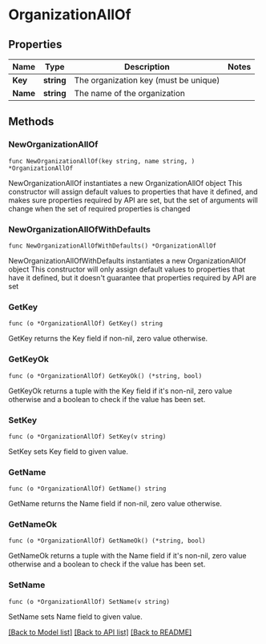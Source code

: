 # OrganizationAllOf

## Properties

Name | Type | Description | Notes
------------ | ------------- | ------------- | -------------
**Key** | **string** | The organization key (must be unique) | 
**Name** | **string** | The name of the organization | 

## Methods

### NewOrganizationAllOf

`func NewOrganizationAllOf(key string, name string, ) *OrganizationAllOf`

NewOrganizationAllOf instantiates a new OrganizationAllOf object
This constructor will assign default values to properties that have it defined,
and makes sure properties required by API are set, but the set of arguments
will change when the set of required properties is changed

### NewOrganizationAllOfWithDefaults

`func NewOrganizationAllOfWithDefaults() *OrganizationAllOf`

NewOrganizationAllOfWithDefaults instantiates a new OrganizationAllOf object
This constructor will only assign default values to properties that have it defined,
but it doesn't guarantee that properties required by API are set

### GetKey

`func (o *OrganizationAllOf) GetKey() string`

GetKey returns the Key field if non-nil, zero value otherwise.

### GetKeyOk

`func (o *OrganizationAllOf) GetKeyOk() (*string, bool)`

GetKeyOk returns a tuple with the Key field if it's non-nil, zero value otherwise
and a boolean to check if the value has been set.

### SetKey

`func (o *OrganizationAllOf) SetKey(v string)`

SetKey sets Key field to given value.


### GetName

`func (o *OrganizationAllOf) GetName() string`

GetName returns the Name field if non-nil, zero value otherwise.

### GetNameOk

`func (o *OrganizationAllOf) GetNameOk() (*string, bool)`

GetNameOk returns a tuple with the Name field if it's non-nil, zero value otherwise
and a boolean to check if the value has been set.

### SetName

`func (o *OrganizationAllOf) SetName(v string)`

SetName sets Name field to given value.



[[Back to Model list]](../README.md#documentation-for-models) [[Back to API list]](../README.md#documentation-for-api-endpoints) [[Back to README]](../README.md)


